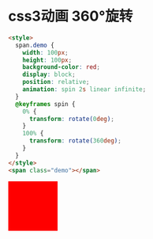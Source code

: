 # css3动画 360°旋转

```html
<style>
  span.demo {
    width: 100px;
    height: 100px;
    background-color: red;
    display: block;
    position: relative;
    animation: spin 2s linear infinite;
  }
  @keyframes spin {
    0% {
      transform: rotate(0deg);
    }
    100% {
      transform: rotate(360deg);
    }
  }
</style>
<span class="demo"></span>
```

<div style="width: 100px;height: 100px;background-color: red;animation: spin 2s linear infinite;@keyframes spin {
  0% {
    transform: rotate(0deg);
  }
  100% {
    transform: rotate(360deg);
  }
}"></div>
